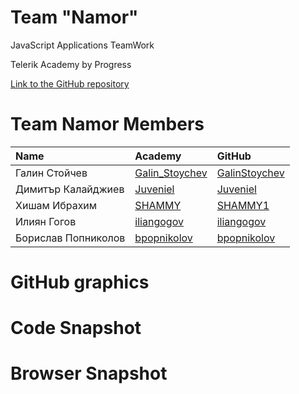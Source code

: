 <!-- section start -->
<!-- attr: { class:'slide-title', showInPresentation:true, hasScriptWrapper:true } -->
# Team "Namor"

<!-- <img showInPresentation="true" class="slide-image" src="imgs/namorLogo.jpg" style="top:30%; left:49%; width:30.36%; z-index:-1" /> -->

<div class="signature">
	<p class="signature-course">JavaScript Applications TeamWork</p>
	<p class="signature-initiative">Telerik Academy by Progress</p>
	<a href="http://github.com/Team-Namor/Book-Store" class="signature-link">Link to the GitHub repository</a>
</div>

<!-- section start -->
<!-- attr: { showInPresentation:true, style:'font-size: 0.7em' } -->

# Team Namor Members

| Name | Academy | GitHub |
| :------------- | :------------------- | :--------------------------------------------|
| Галин Стойчев  | [Galin_Stoychev](http://telerikacademy.com/Users/Galin_Stoychev)  | [GalinStoychev](http://github.com/GalinStoychev)  |
| Димитър Калайджиев | [Juveniel](http://telerikacademy.com/Users/Juveniel)| [Juveniel](http://github.com/Juveniel)|
| Хишам Ибрахим   | [SHAMMY](http://telerikacademy.com/Users/SHAMMY)          | [SHAMMY1](http://github.com/SHAMMY1)|
| Илиян Гогов  | [iliangogov](http://telerikacademy.com/Users/iliangogov)    | [iliangogov](http://github.com/iliangogov)|
| Борислав Попниколов | [bpopnikolov ](http://telerikacademy.com/Users/kissaev)   | [bpopnikolov](https://github.com/bpopnikolov) |
 

<!-- section start -->
<!-- attr: { class:'slide-title', showInPresentation:true, hasScriptWrapper:true } -->

# GitHub graphics

<!-- ![](./imgs/githubGraphics.png) -->

<!-- <img showInPresentation="true" class="slide-image" src="imgs/githubGraphics.png" style="top:25%; left:10%; width:80%; z-index:-1" /> -->


<!-- section start -->
<!-- attr: { showInPresentation:true, style:'font-size: 0.7em', hasScriptWrapper:true } -->

# Code Snapshot

<!-- ![](./imgs/codeSnap.png) -->

<!-- <img showInPresentation="true" class="slide-image" src="imgs/codeSnap.png" style="top:15%; width:100%; z-index:-1" /> -->

<!-- section start -->
<!-- attr: { showInPresentation:true, style:'font-size: 0.7em' } -->

# Browser Snapshot

<!-- ![](./imgs/browserSnap.png) -->

<!-- <img showInPresentation="true" class="slide-image" src="imgs/browserSnap.png" style="top:15%; width:100%; z-index:-1" /> -->


